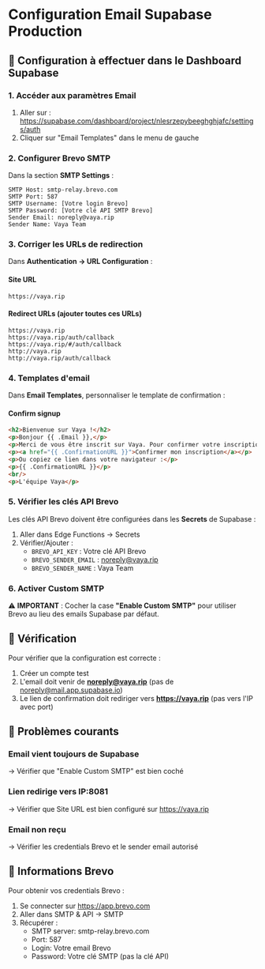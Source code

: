 # Configuration Email Supabase Production

## 🔧 Configuration à effectuer dans le Dashboard Supabase

### 1. Accéder aux paramètres Email
1. Aller sur : https://supabase.com/dashboard/project/nlesrzepybeeghghjafc/settings/auth
2. Cliquer sur "Email Templates" dans le menu de gauche

### 2. Configurer Brevo SMTP
Dans la section **SMTP Settings** :

```
SMTP Host: smtp-relay.brevo.com
SMTP Port: 587
SMTP Username: [Votre login Brevo]
SMTP Password: [Votre clé API SMTP Brevo]
Sender Email: noreply@vaya.rip
Sender Name: Vaya Team
```

### 3. Corriger les URLs de redirection
Dans **Authentication → URL Configuration** :

#### Site URL
```
https://vaya.rip
```

#### Redirect URLs (ajouter toutes ces URLs)
```
https://vaya.rip
https://vaya.rip/auth/callback
https://vaya.rip/#/auth/callback
http://vaya.rip
http://vaya.rip/auth/callback
```

### 4. Templates d'email
Dans **Email Templates**, personnaliser le template de confirmation :

#### Confirm signup
```html
<h2>Bienvenue sur Vaya !</h2>
<p>Bonjour {{ .Email }},</p>
<p>Merci de vous être inscrit sur Vaya. Pour confirmer votre inscription, cliquez sur le lien ci-dessous :</p>
<p><a href="{{ .ConfirmationURL }}">Confirmer mon inscription</a></p>
<p>Ou copiez ce lien dans votre navigateur :</p>
<p>{{ .ConfirmationURL }}</p>
<br/>
<p>L'équipe Vaya</p>
```

### 5. Vérifier les clés API Brevo

Les clés API Brevo doivent être configurées dans les **Secrets** de Supabase :
1. Aller dans Edge Functions → Secrets
2. Vérifier/Ajouter :
   - `BREVO_API_KEY` : Votre clé API Brevo
   - `BREVO_SENDER_EMAIL` : noreply@vaya.rip
   - `BREVO_SENDER_NAME` : Vaya Team

### 6. Activer Custom SMTP
⚠️ **IMPORTANT** : Cocher la case **"Enable Custom SMTP"** pour utiliser Brevo au lieu des emails Supabase par défaut.

## 📝 Vérification

Pour vérifier que la configuration est correcte :
1. Créer un compte test
2. L'email doit venir de **noreply@vaya.rip** (pas de noreply@mail.app.supabase.io)
3. Le lien de confirmation doit rediriger vers **https://vaya.rip** (pas vers l'IP avec port)

## 🚨 Problèmes courants

### Email vient toujours de Supabase
→ Vérifier que "Enable Custom SMTP" est bien coché

### Lien redirige vers IP:8081
→ Vérifier que Site URL est bien configuré sur https://vaya.rip

### Email non reçu
→ Vérifier les credentials Brevo et le sender email autorisé

## 📧 Informations Brevo

Pour obtenir vos credentials Brevo :
1. Se connecter sur https://app.brevo.com
2. Aller dans SMTP & API → SMTP
3. Récupérer :
   - SMTP server: smtp-relay.brevo.com
   - Port: 587
   - Login: Votre email Brevo
   - Password: Votre clé SMTP (pas la clé API)